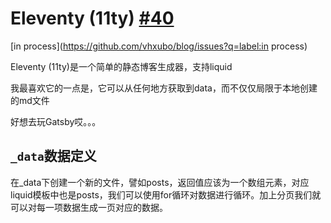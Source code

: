 # Eleventy (11ty) [#40](https://github.com/vhxubo/blog/issues/40)

[in process](https://github.com/vhxubo/blog/issues?q=label:in process)

Eleventy (11ty)是一个简单的静态博客生成器，支持liquid

我最喜欢它的一点是，它可以从任何地方获取到data，而不仅仅局限于本地创建的md文件

好想去玩Gatsby哎。。。

## `_data`数据定义

在_data下创建一个新的文件，譬如posts，返回值应该为一个数组元素，对应liquid模板中也是posts，我们可以使用for循环对数据进行循环。加上分页我们就可以对每一项数据生成一页对应的数据。

